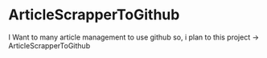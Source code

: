 # ArticleScrapperToGithub
I Want to many article management to use github so, i plan to this project -> ArticleScrapperToGithub
